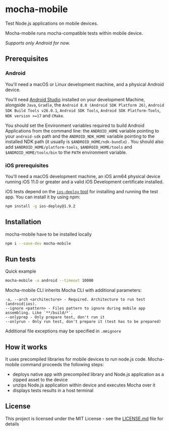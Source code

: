 # mocha-mobile
Test Node.js applications on mobile devices.

Mocha-mobile runs mocha-compatible tests within mobile device.

*Supports only Android for now.*

## Prerequisites
### Android

You'll need a macOS or Linux development machine, and a physical Android device.

You'll need [Android Studio](https://developer.android.com/studio/install.html) installed on your development Machine, alongside `Java`, `Gradle`, the `Android 8.0 (Android SDK Platform 26)`, `Android SDK Build Tools v26.0.1`, `Android SDK Tools`, `Android SDK Platform-Tools`, `NDK version >=17` and `CMake`.

You should set the Environment variables required to build Android Applications from the command line: the `ANDROID_HOME` variable pointing to your `android-sdk` path and the `ANDROID_NDK_HOME` variable pointing to the installed NDK path (it usually is `$ANDROID_HOME/ndk-bundle`) . You should also add `$ANDROID_HOME/platform-tools`, `$ANDROID_HOME/tools` and `$ANDROID_HOME/tools/bin` to the `PATH` environment variable.

### iOS prerequisites

You'll need a macOS development machine, an iOS arm64 physical device running iOS 11.0 or greater and a valid iOS Development certificate installed.

iOS tests depend on the [`ios-deploy` tool](https://github.com/phonegap/ios-deploy) for installing and running the test app. You can install it by using npm:
```sh
npm install -g ios-deploy@1.9.2
```

## Installation
mocha-mobile have to be installed locally
```sh
npm i --save-dev mocha-mobile
```
## Run tests
Quick example
```sh
mocha-mobile -a android --timeout 10000
```
Mocha-mobile CLI inherits Mocha CLI with additional parameters:
```
-a, --arch <architecture> - Required. Architecture to run test (android|ios).
--ignore <pattern> - Files pattern to ignore during mobile app assembling. Like `**/build/*`.
--onlyprep - Only prepare test, don't run it
--onlyrun - Only run test, don't prepare it (test has to be prepared)
```
Additional file exceptions may be specified in `.mmignore`

## How it works
It uses precompiled libraries for mobile devices to run node.js code. Mocha-mobile command proceeds the following steps:
* deploys native app with precompiled library and Node.js application as a zipped asset to the device
* unzips Node.js application within device and executes Mocha over it
* displays tests results in a host terminal

## License

This project is licensed under the MIT License - see the [LICENSE.md](LICENSE.md) file for details